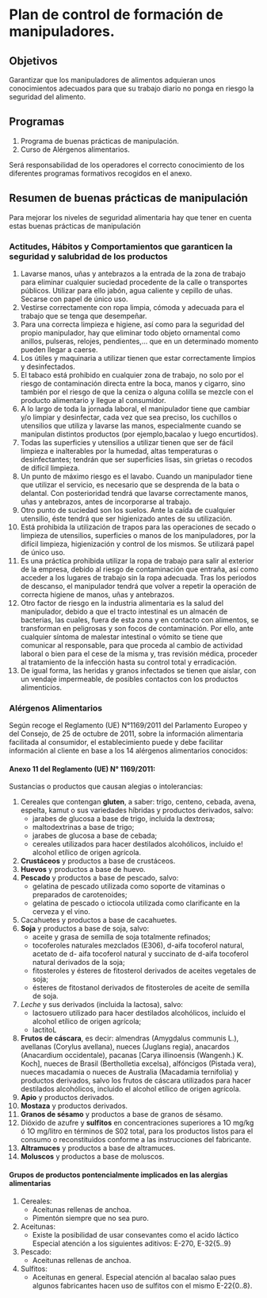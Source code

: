 # Plan de control de formación de manipuladores.

## Objetivos

Garantizar que los manipuladores de alimentos adquieran unos conocimientos adecuados para que su trabajo diario no ponga en riesgo la seguridad del alimento.

## Programas

1. Programa de buenas prácticas de manipulación.
2. Curso de Alérgenos alimentarios.

Será responsabilidad de los operadores el correcto conocimiento de los diferentes programas formativos recogidos en el anexo. 

## Resumen de buenas prácticas de manipulación

Para mejorar los niveles de seguridad alimentaria hay que tener en cuenta estas buenas prácticas de manipulación

### Actitudes, Hábitos y Comportamientos que garanticen la seguridad y salubridad de los productos

1. Lavarse manos, uñas y antebrazos a la entrada de la zona de trabajo para eliminar cualquier suciedad procedente de la calle o transportes públicos. Utilizar para ello jabón, agua caliente y cepillo de uñas. Secarse con papel de único uso.
2. Vestirse correctamente con ropa limpia, cómoda y adecuada para el trabajo que se tenga que desempeñar.
3. Para una correcta limpieza e higiene, así como para la seguridad del propio manipulador, hay que eliminar todo objeto ornamental como anillos, pulseras, relojes, pendientes,... que en un determinado momento pueden llegar a caerse.
4. Los útiles y maquinaria a utilizar tienen que estar correctamente limpios y desinfectados.
5. El tabaco está prohibido en cualquier zona de trabajo, no solo por el riesgo de contaminación directa entre la boca, manos y cigarro, sino también por el riesgo de que la ceniza o alguna colilla se mezcle con el producto alimentario y llegue al consumidor.
6. A lo largo de toda la jornada laboral, el manipulador tiene que cambiar y/o limpiar y desinfectar, cada vez que sea preciso, los cuchillos o utensilios que utiliza y lavarse las manos, especialmente cuando se manipulan distintos productos \(por ejemplo,bacalao y luego encurtidos\).
7. Todas las superficies y utensilios a utilizar tienen que ser de fácil limpieza e inalterables por la humedad, altas temperaturas o desinfectantes; tendrán que ser superficies lisas, sin grietas o recodos de difícil limpieza.
8. Un punto de máximo riesgo es el lavabo. Cuando un manipulador tiene que utilizar el servicio, es necesario que se desprenda de la bata o delantal. Con posterioridad tendrá que lavarse correctamente manos, uñas y antebrazos, antes de incorporarse al trabajo.
9. Otro punto de suciedad son los suelos. Ante la caída de cualquier utensilio, éste tendrá que ser higienizado antes de su utilización.
10. Está prohibida la utilización de trapos para las operaciones de secado o limpieza de utensilios, superficies o manos de los manipuladores, por la difícil limpieza, higienización y control de los mismos. Se utilizará papel de único uso.
11. Es una práctica prohibida utilizar la ropa de trabajo para salir al exterior de la empresa, debido al riesgo de contaminación que entraña, así como acceder a los lugares de trabajo sin la ropa adecuada. Tras los periodos de descanso, el manipulador tendrá que volver a repetir la operación de correcta higiene de manos, uñas y antebrazos.
12. Otro factor de riesgo en la industria alimentaria es la salud del manipulador, debido a que el tracto intestinal es un almacén de bacterias, las cuales, fuera de esta zona y en contacto con alimentos, se transforman en peligrosas y son focos de contaminación. Por ello, ante cualquier síntoma de malestar intestinal o vómito se tiene que comunicar al responsable, para que proceda al cambio de actividad laboral o bien para el cese de la misma y, tras revisión médica, proceder al tratamiento de la infección hasta su control total y erradicación.
13. De igual forma, las heridas y granos infectados se tienen que aislar, con un vendaje impermeable, de posibles contactos con los productos alimenticios.

### Alérgenos Alimentarios

Según recoge el Reglamento \(UE\) N°1169/2011 del Parlamento Europeo y del Consejo, de 25 de octubre de 2011, sobre la información alimentaria facilitada al consumidor, el establecimiento puede y debe facilitar información al cliente en base a los 14 alérgenos alimentarios conocidos:

#### Anexo 11 del Reglamento \(UE\) N° 1169/2011:

Sustancias o productos que causan alegias o intolerancias:

1. Cereales que contengan **gluten**, a saber: trigo, centeno, cebada, avena, espelta, kamut o sus variedades híbridas y productos derivados, salvo:
   * jarabes de glucosa a base de trigo, incluida la dextrosa;
   * maltodextrinas a base de trigo;
   * jarabes de glucosa a base de cebada;
   * cereales utilizados para hacer destilados alcohólicos, incluido e! alcohol etílico de origen agrícola.
2. **Crustáceos** y productos a base de crustáceos. 
3. **Huevos** y productos a base de huevo.
4. **Pescado** y productos a base de pescado, salvo:
   * gelatina de pescado utilizada como soporte de vitaminas o preparados de carotenoides;
   * gelatina de pescado o ictiocola utilizada como clarificante en la cerveza y el vino.
5. Cacahuetes y productos a base de cacahuetes.
6. **Soja** y productos a base de soja, salvo:
   * aceite y grasa de semilla de soja totalmente refinados;
   * tocoferoles naturales mezclados \(E306\), d-aifa tocoferol natural, acetato de d- aifa tocoferol natural y succinato de d-aifa tocoferol natural derivados de la soja; 
   * fitosteroles y ésteres de fitosterol derivados de aceites vegetales de soja;
   * ésteres de fitostanol derivados de fitosteroles de aceite de semilla de soja.
7. _Leche_ y sus derivados \(incluida la lactosa\), salvo:
   * lactosuero utilizado para hacer destilados alcohólicos, incluido el alcohol etílico de origen agrícola;
   * lactitoL
8. **Frutos de cáscara**, es decir: almendras \(Amygdalus communis L.\), avellanas \(Corylus avellana\), nueces \(Juglans regia\), anacardos \(Anacardium occidentale\), pacanas \[Carya illinoensis \(Wangenh.\) K. Koch\], nueces de Brasil \(Bertholletia excelsa\), alfóncigos \(Pistada vera\), nueces macadamia o nueces de Australia \(Macadamia ternifolia\) y productos derivados, salvo los frutos de cáscara utilizados para hacer destilados alcohólicos, incluido el alcohol etílico de origen agrícola.
9. **Apio** y productos derivados.
10. **Mostaza** y productos derivados.
11. **Granos de sésamo** y productos a base de granos de sésamo.
12. Dióxido de azufre y **sulfitos** en concentraciones superiores a 1O mg/kg ó 1O mg/litro en términos de S02 total, para los productos listos para el consumo o reconstituidos conforme a las instrucciones del fabricante.
13. **Altramuces** y productos a base de altramuces.
14. **Moluscos** y productos a base de moluscos.

#### Grupos de productos pontencialmente implicados en las alergias alimentarias

1. Cereales:
   * Aceitunas rellenas de anchoa.
   * Pimentón siempre que no sea puro.
2. Aceitunas:
   * Existe la posibilidad de usar consevantes como el acido láctico Especial atención a los siguientes aditivos: E-270, E-32{5..9} 
3. Pescado:
   * Aceitunas rellenas de anchoa.
4. Sulfitos:
   * Aceitunas en general. Especial atención al bacalao salao pues algunos fabricantes hacen uso de sulfitos con el mismo E-22{0..8}.



